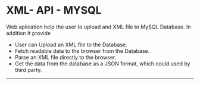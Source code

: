 # XML- API - MYSQL

Web aplication help the user to upload and XML file to MySQL Database. In addition It provide

* User can Upload an XML file to the Database.
* Fetch readable data to the browser from the Database.
* Parse an XML file directly to the browser.
* Get the data from the database as a JSON format, which could used by third party.
------------------
